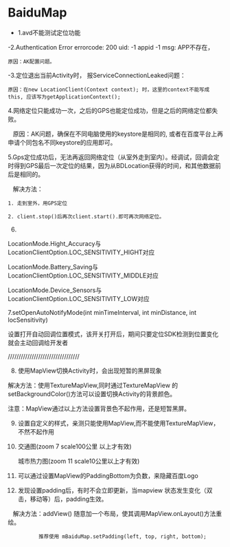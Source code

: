 # BaiduMap

- 1.avd不能测试定位功能

-2.Authentication Error errorcode: 200 uid: -1 appid -1 msg: APP不存在，
  
    原因：AK配置问题。

-3.定位退出当前Activity时， 报ServiceConnectionLeaked问题：

    原因：在new LocationClient(Context context); 时，这里的context不能写成this, 应该写为getApplicationContext();

4.网络定位只能成功一次，之后的GPS也能定位成功，但是之后的网络定位都失败。

    原因：AK问题，确保在不同电脑使用的keystore是相同的, 或者在百度平台上再申请个同包名不同keystore的应用即可。

5.Gps定位成功后，无法再返回网络定位（从室外走到室内）。经调试，回调会定时得到GPS最后一次定位的结果，因为从BDLocation获得的时间，和其他数据前后是相同的。

    解决方法：
    
    1. 走到室外，用GPS定位
    
    2. client.stop()后再次client.start().即可再次网络定位。

6. 
LocationMode.Hight_Accuracy与LocationClientOption.LOC_SENSITIVITY_HIGHT对应

LocationMode.Battery_Saving与LocationClientOption.LOC_SENSITIVITY_MIDDLE对应

LocationMode.Device_Sensors与LocationClientOption.LOC_SENSITIVITY_LOW对应


7.setOpenAutoNotifyMode(int minTimeInterval, int minDistance, int locSensitivity)

设置打开自动回调位置模式，该开关打开后，期间只要定位SDK检测到位置变化就会主动回调给开发者


/////////////////////////////////

8. 使用MapView切换Activity时，会出现短暂的黑屏现象

解决方法：使用TextureMapView,同时通过TextureMapView 的 setBackgroundColor()方法可以设置切换Activity的背景颜色。

注意：MapView通过以上方法设置背景色不起作用，还是短暂黑屏。


9.  设置自定义的样式，亲测只能使用MapView,而不能使用TextureMapView，不然不起作用

10. 交通图(zoom 7 scale100公里 以上才有效)
  
    城市热力图(zoom 11 scale10公里以上才有效)


11. 可以通过设置MapView的PaddingBottom为负数，来隐藏百度Logo


12. 发现设置padding后，有时不会立即更新，当mapview 状态发生变化（双击，移动等）后，padding生效。

    解决方法：addView() 随意加一个布局，使其调用MapView.onLayout()方法重绘。
    
              推荐使用 mBaiduMap.setPadding(left, top, right, bottom);
    
          













